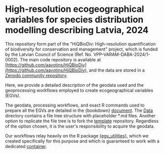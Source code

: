 # High-resolution ecogeographical variables for species distribution modelling describing Latvia, 2024

This repository form part of the "HiQBioDiv: High-resolution quantification of biodiversity for conservation and management" project, which is funded by the Latvian Council of Science (Ref. No. VPP-VARAM-DABA-2024/1-0002). The main code repository is available at [https://github.com/aavotins/HiQBioDiv](https://github.com/aavotins/HiQBioDiv), and the data are stored in a [Zenodo community repository](https://zenodo.org/communities/hiqbiodiv/records?q=&l=list&p=1&s=10&sort=newest).

Here, we provide a detailed description of the geodata used and the geoprocessing workflows employed to create ecogeographical variables (EGVs). 

The geodata, processing workflows, and exact R commands used to prepare all the EGVs are detailed in the {bookdown} [document](). The [Data](./Data/geodata/) directory contains a file tree structure with placeholder *.md files. Another option to replicate the file tree is to fork the [template](https://github.com/aavotins/HiQBioDiv_FileTree) repository. Regardless of the option chosen, it is the user's responsibility to acquire the geodata.

Our workflows relay heavily on the R package [{egv_utilities}](), which we created specifically for this purpose and which is guaranteed to work with a dedicated [container]().
